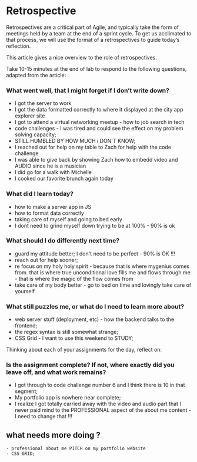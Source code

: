 # Retrospective
Retrospectives are a critical part of Agile, and typically take the form of meetings held by a team at the end of a sprint cycle. To get us acclimated to that process, we will use the format of a retrospectives to guide today’s reflection.

This article gives a nice overview to the role of retrospectives.

Take 10-15 minutes at the end of lab to respond to the following questions, adapted from the article:

### What went well, that I might forget if I don’t write down?
  - I got the server to work
  - I got the data formatted correctly to where it displayed at the city app explorer site
  - I got to attend a virtual networking meetup - how to job search in tech
  - code challenges - I was tired and could see the effect on my problem solving capacity;
  - STILL HUMBLED BY HOW MUCH i DON`T KNOW;
  - I reached out for help on my table to Zach for help with the code challenge
  - I was able to give back by showing Zach how to embedd video and AUDIO since he is a musician
  - I did go for a walk with Michelle
  - I cooked our favorite brunch again today

### What did I learn today?
  - how to make a server app in JS
  - how to format data correctly
  - taking care of myself and going to bed early
  - I dont need to grind myself down trying to be at 100% - 90% is ok

### What should I do differently next time?
  - guard my attitude better; I don't need to be perfect - 90% is OK !!!
  - reach out for help sooner;
  - re focus on my holy holy spirit - because that is where mygenius comes from. that is where true unconditional love fills me and flows through me - that is where the magic of the flow comes from
  - take care of my body better - go to bed on time and lovingly take care of yourself

### What still puzzles me, or what do I need to learn more about?
- web server stuff (deployment, etc) - how the backend talks to the frontend;
- the regex syntax is still somewhat strange;
- CSS Grid - I want to use this weekend to STUDY;

Thinking about each of your assignments for the day, reflect on:
### Is the assignment complete? If not, where exactly did you leave off, and what work remains?
  + I got through to code challenge number 6 and I think there is 10 in that segment;
  + My portfolio app is nowhere near complete;
  + I realize I got totally carried away with the video and audio part that I never paid mind to the PROFESSIONAL aspect of the about me content - I need to change that !!!

## what needs more doing ?
    - professional about me PITCH on my portfolio website
    - CSS GRID;